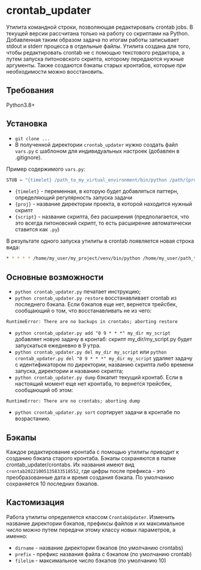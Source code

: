 # crontab_updater

Утилита командной строки, позволяющая редактировать crontab jobs. 
В текущей версии рассчитана только на работу со скриптами на Python. 
Добавленная таким образом задача по итогам работы записывает 
stdout и stderr процесса в отдельные файлы. Утилита создана для того, 
чтобы редактировать crontab не с помощью текстового редактора, 
а путем запуска питоновского скрипта, которому передаются нужные аргументы. Также 
создаются бэкапы старых кронтабов, которые при необходимости можно восстановить.

## Требования

Python3.8+

## Установка

* `git clone ...`
* В полученной директории `crontab_updater` нужно создать файл `vars.py` 
с шаблоном для индивидуальных настроек (добавлен в .gitignore).

Пример содержимого `vars.py`:
```python
STUB = "{timelet} /path_to_my_virtual_environment/bin/python /path/{proj}/{script}.py > /path/{proj}/{script}.log 2> path/{proj}/{script}.err\n"
```
* `{timelet}` - переменная, в которую будет добавляться паттерн, определяющий регулярность 
запуска задачи
* `{proj}` - название директории проекта, в которой находится нужный скрипт
* `{script}` - название скрипта, без расширения (предполагается, что это всегда 
питоновский скрипт, то есть расширение автоматически ставится как `.py`)

В результате одного запуска утилиты в сrontab появляется новая строка вида:
```bash
* * * * * /home/my_user/my_project/venv/bin/python /home/my_user/path_to_my_project/my_script.py > /home/my_user/path_to_my_project/my_script.log 2> /home/my_user/path_to_my_project/my_script.err
```

## Основные возможности

- `python crontab_updater.py` печатает инструкцию;
- `python crontab_updater.py restore` восстанавливает crontab из последнего бэкапа. Если бэкапов 
еще нет, вернется трейсбек, сообщающий о том, что восстанавливать не из чего:
```
RuntimeError: There are no backups in crontabs; aborting restore
```
- `python crontab_updater.py add "0 9 * * *" my_dir my_script` добавляет новую задачу в кронтаб: 
скрипт my_dir/my_script.py будет запускаться ежедневно в 9 утра. 
- `python crontab_updater.py del my_dir my_script` или 
`python crontab_updater.py del "0 9 * * *" my_dir my_script` удаляет задачу с идентификатором 
по директории, названию скрипта либо времени запуска, директории и названию скрипта;
- `python crontab_updater.py dump` бэкапит текущий кронтаб. Если в настоящий момент еще нет кронтаба, 
то вернется трейсбек, сообщающий об этом:
```
RuntimeError: There are no crontabs; aborting dump
```
- `python crontab_updater.py sort` сортирует задачи в кронтабе по возрастанию.

## Бэкапы

Каждое редактирование кронтаба с помощью утилиты приводит к созданию 
бэкапа старого кронтаба. Бэкапы сохраняются в папке crontab_updater/crontabs. Их названия 
имеют вид `crontab20221005135833518552`, где цифры после префикса - это преобразованные 
дата и время создания бэкапа. По умолчанию сохраняется 10 последних бэкапов.

## Кастомизация

Работа утилиты определяется классом `CrontabUpdater`. Изменить название директории бэкапов, 
префиксы файлов и их максимальное число можно путем передачи этому классу новых параметров, 
а именно:
- `dirname` - название директории бэкапов (по умолчанию crontabs)
- `prefix` - префикс названия файла с бэкапом (по умолчанию crontab)
- `filelim` - максимальное число бэкапов (по умолчанию 10)
